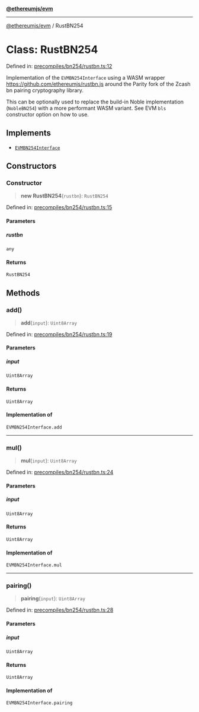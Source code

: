 [**@ethereumjs/evm**](../README.md)

***

[@ethereumjs/evm](../README.md) / RustBN254

# Class: RustBN254

Defined in: [precompiles/bn254/rustbn.ts:12](https://github.com/ethereumjs/ethereumjs-monorepo/blob/master/packages/evm/src/precompiles/bn254/rustbn.ts#L12)

Implementation of the `EVMBN254Interface` using a WASM wrapper https://github.com/ethereumjs/rustbn.js
around the Parity fork of the Zcash bn pairing cryptography library.

This can be optionally used to replace the build-in Noble implementation (`NobleBN254`) with
a more performant WASM variant. See EVM `bls` constructor option on how to use.

## Implements

- [`EVMBN254Interface`](../type-aliases/EVMBN254Interface.md)

## Constructors

### Constructor

> **new RustBN254**(`rustbn`): `RustBN254`

Defined in: [precompiles/bn254/rustbn.ts:15](https://github.com/ethereumjs/ethereumjs-monorepo/blob/master/packages/evm/src/precompiles/bn254/rustbn.ts#L15)

#### Parameters

##### rustbn

`any`

#### Returns

`RustBN254`

## Methods

### add()

> **add**(`input`): `Uint8Array`

Defined in: [precompiles/bn254/rustbn.ts:19](https://github.com/ethereumjs/ethereumjs-monorepo/blob/master/packages/evm/src/precompiles/bn254/rustbn.ts#L19)

#### Parameters

##### input

`Uint8Array`

#### Returns

`Uint8Array`

#### Implementation of

`EVMBN254Interface.add`

***

### mul()

> **mul**(`input`): `Uint8Array`

Defined in: [precompiles/bn254/rustbn.ts:24](https://github.com/ethereumjs/ethereumjs-monorepo/blob/master/packages/evm/src/precompiles/bn254/rustbn.ts#L24)

#### Parameters

##### input

`Uint8Array`

#### Returns

`Uint8Array`

#### Implementation of

`EVMBN254Interface.mul`

***

### pairing()

> **pairing**(`input`): `Uint8Array`

Defined in: [precompiles/bn254/rustbn.ts:28](https://github.com/ethereumjs/ethereumjs-monorepo/blob/master/packages/evm/src/precompiles/bn254/rustbn.ts#L28)

#### Parameters

##### input

`Uint8Array`

#### Returns

`Uint8Array`

#### Implementation of

`EVMBN254Interface.pairing`
